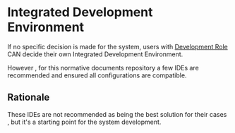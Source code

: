# Integrated Development Environment

If no specific decision is made for the system, users with [Development Role](../../../Roles/Engineerings/Development%20Role.md) CAN decide their own Integrated Development Environment.

However , for this normative documents repository a few IDEs are recommended and ensured all configurations are compatible.

## Rationale

These IDEs are not recommended as being the best solution for their cases , but it's a starting point for the system development.
